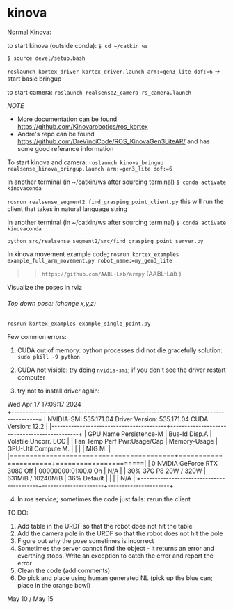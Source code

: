 # kinova

Normal Kinova:

to start kinova (outside conda): `$ cd ~/catkin_ws` 

`$ source devel/setup.bash`

`roslaunch kortex_driver kortex_driver.launch arm:=gen3_lite dof:=6` -> start basic bringup
	   
to start camera:
`roslaunch realsense2_camera rs_camera.launch`

*NOTE*
- More documentation can be found https://github.com/Kinovarobotics/ros_kortex
- Andre's repo can be found https://github.com/DreVinciCode/ROS_KinovaGen3LiteAR/ and has some good referance information

To start kinova and camera:
`roslaunch kinova_bringup realsense_kinova_bringup.launch arm:=gen3_lite dof:=6`

In another terminal (in ~/catkin/ws after sourcing terminal)
`$ conda activate kinovaconda`

`rosrun realsense_segment2 find_grasping_point_client.py`
this will run the client that takes in natural language string

In another terminal (in ~/catkin/ws after sourcing terminal)
`$ conda activate kinovaconda`

`python src/realsense_segment2/src/find_grasping_point_server.py`


In kinova movement example code;
`rosrun kortex_examples example_full_arm_movement.py robot_name:=my_gen3_lite`

>>`https://github.com/AABL-Lab/armpy` (AABL-Lab )

Visualize the poses in rviz

###### Top down pose: (change x,y,z)
`rosrun kortex_examples example_single_point.py `



Few common errors:

1. CUDA out of memory: python processes did not die gracefully
solution: `sudo pkill -9 python`

2. CUDA not visible:
try doing `nvidia-smi`; if you don't see the driver
restart computer

3. try not to install driver again:

Wed Apr 17 17:09:17 2024       
+---------------------------------------------------------------------------------------+
| NVIDIA-SMI 535.171.04             Driver Version: 535.171.04   CUDA Version: 12.2     |
|-----------------------------------------+----------------------+----------------------+
| GPU  Name                 Persistence-M | Bus-Id        Disp.A | Volatile Uncorr. ECC |
| Fan  Temp   Perf          Pwr:Usage/Cap |         Memory-Usage | GPU-Util  Compute M. |
|                                         |                      |               MIG M. |
|=========================================+======================+======================|
|   0  NVIDIA GeForce RTX 3080        Off | 00000000:01:00.0  On |                  N/A |
| 30%   37C    P8              20W / 320W |    631MiB / 10240MiB |     36%      Default |
|                                         |                      |                  N/A |
+-----------------------------------------+----------------------+----------------------+


4. In ros service; sometimes the code just fails:
rerun the client


TO DO:

1. Add table in the URDF so that the robot does not hit the table
2. Add the camera pole in the URDF so that the robot does not hit the pole
3. Figure out why the pose sometimes is incorrect
4. Sometimes the server cannot find the object - it returns an error and everthing stops. Write an exception to catch the error and report the error
5. Clean the code (add comments)
6. Do pick and place using human generated NL (pick up the blue can; place in the orange bowl)

May 10 / May 15 


